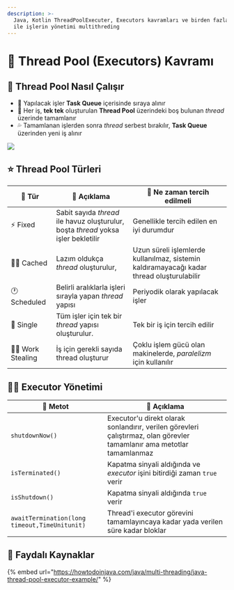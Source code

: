 ```yaml
---
description: >-
  Java, Kotlin ThreadPoolExecuter, Executors kavramları ve birden fazla thread
  ile işlerin yönetimi multithreding
---
```


# 🧵 Thread Pool (Executors) Kavramı

## 👀 Thread Pool Nasıl Çalışır

* 🚄 Yapılacak işler **Task Queue** içerisinde sıraya alınır
* 🦄 Her iş, **tek tek** oluşturulan **Thread Pool** üzerindeki boş bulunan _thread_ üzerinde tamamlanır
* 💦 Tamamlanan işlerden sonra _thread_ serbest bırakılır, **Task Queue** üzerinden yeni iş alınır

![](../.gitbook/assets/thread\_pool.png)

## ⭐ Thread Pool Türleri

| 💎 Tür              | 📝 Açıklama                                                                        | 🤔 Ne zaman tercih edilmeli                                                               |
| ------------------- | ---------------------------------------------------------------------------------- | ----------------------------------------------------------------------------------------- |
| ⚡ Fixed             | Sabit sayıda _thread_ ile havuz oluşturulur, boşta _thread_ yoksa işler bekletilir | Genellikle tercih edilen en iyi durumdur                                                  |
| 🤹‍♂️ Cached        | Lazım oldukça _thread_ oluşturulur,                                                | Uzun süreli işlemlerde kullanılmaz, sistemin kaldıramayacağı kadar thread oluşturulabilir |
| 🕐 Scheduled        | Belirli aralıklarla işleri sırayla yapan _thread_ yapısı                           | Periyodik olarak yapılacak işler                                                          |
| 🦄 Single           | Tüm işler için tek bir _thread_ yapısı oluşturulur.                                | Tek bir iş için tercih edilir                                                             |
| 🧛‍♂️ Work Stealing | İş için gerekli sayıda thread oluşturur                                            | Çoklu işlem gücü olan makinelerde, _paralelizm_ için kullanılır                           |

## 👨‍💼 Executor Yönetimi

| 💠 Metot                                      | 📝 Açıklama                                                                                                            |
| --------------------------------------------- | ---------------------------------------------------------------------------------------------------------------------- |
| `shutdownNow()`                               | Executor'u direkt olarak sonlandırır, verilen görevleri çalıştırmaz, olan görevler tamamlanır ama metotlar tamamlanmaz |
| `isTerminated()`                              | Kapatma sinyali aldığında ve _executor_ işini bitirdiği zaman `true` verir                                             |
| `isShutdown()`                                | Kapatma sinyali aldığında `true` verir                                                                                 |
| `awaitTermination(long timeout,TimeUnitunit)` | Thread'i executor görevini tamamlayıncaya kadar yada verilen süre kadar bloklar                                        |

## 🔗 Faydalı Kaynaklar

{% embed url="https://howtodoinjava.com/java/multi-threading/java-thread-pool-executor-example/" %}
